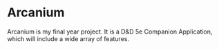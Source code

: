 # Arcanium
Arcanium is my final year project. It is a D&D 5e Companion Application, which will include a wide array of features.
